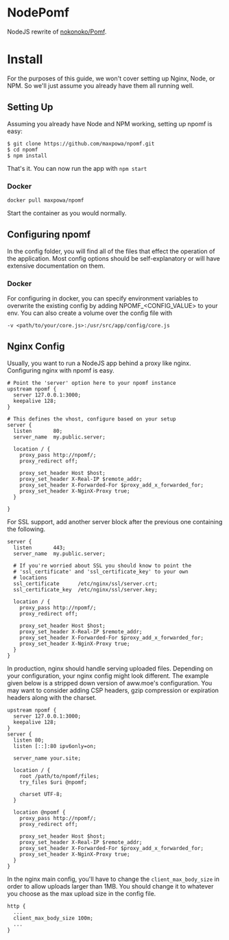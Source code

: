 # NodePomf
NodeJS rewrite of [nokonoko/Pomf](https://github.com/nokonoko/Pomf/).

# Install
For the purposes of this guide, we won't cover setting up Nginx, Node,
or NPM.  So we'll just assume you already have them all running well.

## Setting Up
Assuming you already have Node and NPM working, setting up npomf is easy:
```
$ git clone https://github.com/maxpowa/npomf.git  
$ cd npomf  
$ npm install  
```
That's it. You can now run the app with `npm start`

### Docker
```
docker pull maxpowa/npomf
```
Start the container as you would normally.

## Configuring npomf
In the config folder, you will find all of the files that effect the operation
of the application. Most config options should be self-explanatory or will have
extensive documentation on them.

### Docker
For configuring in docker, you can specify environment variables to overwrite 
the existing config by adding NPOMF_<CONFIG_VALUE> to your env. You can also
create a volume over the config file with 

`-v <path/to/your/core.js>:/usr/src/app/config/core.js`

## Nginx Config
Usually, you want to run a NodeJS app behind a proxy like nginx. Configuring
nginx with npomf is easy.
```
# Point the 'server' option here to your npomf instance
upstream npomf {
  server 127.0.0.1:3000;
  keepalive 128;
}

# This defines the vhost, configure based on your setup
server {
  listen       80;
  server_name  my.public.server;

  location / {
    proxy_pass http://npomf/;
    proxy_redirect off;

    proxy_set_header Host $host;
    proxy_set_header X-Real-IP $remote_addr;
    proxy_set_header X-Forwarded-For $proxy_add_x_forwarded_for;
    proxy_set_header X-NginX-Proxy true;
  }

}
```
For SSL support, add another server block after the previous one containing the
following.
```
server {
  listen       443;
  server_name  my.public.server;

  # If you're worried about SSL you should know to point the
  # 'ssl_certificate' and 'ssl_certificate_key' to your own
  # locations
  ssl_certificate      /etc/nginx/ssl/server.crt;
  ssl_certificate_key  /etc/nginx/ssl/server.key;

  location / {
    proxy_pass http://npomf/;
    proxy_redirect off;

    proxy_set_header Host $host;
    proxy_set_header X-Real-IP $remote_addr;
    proxy_set_header X-Forwarded-For $proxy_add_x_forwarded_for;
    proxy_set_header X-NginX-Proxy true;
  }
}
```
In production, nginx should handle serving uploaded files. Depending on
your configuration, your nginx config might look different. The example
given below is a stripped down version of aww.moe's configuration. You
may want to consider adding CSP headers, gzip compression or expiration
headers along with the charset.
```
upstream npomf {
  server 127.0.0.1:3000;
  keepalive 128;
}
server {
  listen 80;
  listen [::]:80 ipv6only=on;

  server_name your.site;

  location / {
    root /path/to/npomf/files;
    try_files $uri @npomf;

    charset UTF-8;
  }

  location @npomf {
    proxy_pass http://npomf/;
    proxy_redirect off;

    proxy_set_header Host $host;
    proxy_set_header X-Real-IP $remote_addr;
    proxy_set_header X-Forwarded-For $proxy_add_x_forwarded_for;
    proxy_set_header X-NginX-Proxy true;
  }
}
```
In the nginx main config, you'll have to change the `client_max_body_size` in
order to allow uploads larger than 1MB. You should change it to whatever you
choose as the max upload size in the config file.
```
http {
  ...
  client_max_body_size 100m;
  ...
}
```
